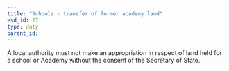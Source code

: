 ```yaml
---
title: "Schools - transfer of former academy land"
esd_id: 27
type: duty
parent_id:  
---
```


A local authority must not make an appropriation in respect of land held for a school or Academy without the consent of the Secretary of State.

